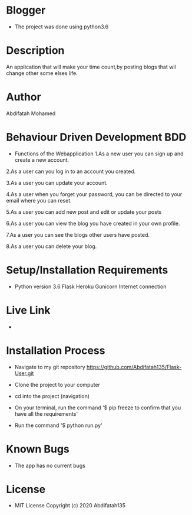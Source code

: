 # Blogger
* The project was done using python3.6

# Description
An application that will make your time count,by posting blogs that wil change other some elses life. 

# Author
Abdifatah Mohamed

# Behaviour Driven Development BDD
* Functions of the Webapplication
1.As a new user you can sign up and create a new account.

2.As a user can you log in to an account you created.

3.As a user you can update your account.

4.As a user when you forget your password, you can be directed to your email where you can reset.

5.As a user you can add new post and edit or update your posts

6.As a user you can view the blog you have created in your own profile.

7.As a user you can see the blogs other users have posted.

8.As a user you can delete your blog.

# Setup/Installation Requirements
* Python version 3.6 Flask Heroku Gunicorn Internet connection
# Live Link
*

# Installation Process
* Navigate to my git repository https://github.com/Abdifatah135/Flask-User.git

* Clone the project to your computer

* cd into the project (navigation)

* On your terminal, run the command '$ pip freeze to confirm that you have all the requirements'

* Run the command '$ python run.py'

# Known Bugs
* The app has no current bugs


# License

* MIT License Copyright (c) 2020 Abdifatah135

